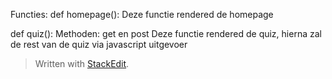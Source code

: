 Functies:
def homepage():
Deze functie rendered de homepage

def quiz():
Methoden: get en post
Deze functie rendered de quiz, hierna zal de rest van de quiz via javascript uitgevoer
> Written with [StackEdit](https://stackedit.io/).
<!--stackedit_data:
eyJoaXN0b3J5IjpbOTMyNzc0ODk3XX0=
-->